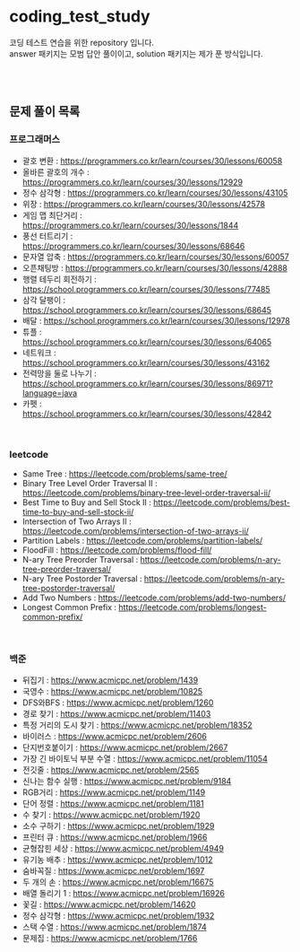 # coding_test_study
코딩 테스트 연습을 위한 repository 입니다. <br />
answer 패키지는 모범 답안 풀이이고, solution 패키지는 제가 푼 방식입니다.

<br />
<br />

## 문제 풀이 목록

### 프로그래머스
- 괄호 변환 : https://programmers.co.kr/learn/courses/30/lessons/60058
- 올바른 괄호의 개수 : https://programmers.co.kr/learn/courses/30/lessons/12929
- 정수 삼각형 : https://programmers.co.kr/learn/courses/30/lessons/43105
- 위장 : https://programmers.co.kr/learn/courses/30/lessons/42578
- 게임 맵 최단거리 : https://programmers.co.kr/learn/courses/30/lessons/1844
- 풍선 터트리기 : https://programmers.co.kr/learn/courses/30/lessons/68646
- 문자열 압축 : https://programmers.co.kr/learn/courses/30/lessons/60057
- 오픈채팅방 : https://programmers.co.kr/learn/courses/30/lessons/42888
- 행렬 테두리 회전하기 : https://school.programmers.co.kr/learn/courses/30/lessons/77485
- 삼각 달팽이 : https://school.programmers.co.kr/learn/courses/30/lessons/68645
- 배달 : https://school.programmers.co.kr/learn/courses/30/lessons/12978
- 튜플 : https://school.programmers.co.kr/learn/courses/30/lessons/64065
- 네트워크 : https://school.programmers.co.kr/learn/courses/30/lessons/43162
- 전력망을 둘로 나누기 : https://school.programmers.co.kr/learn/courses/30/lessons/86971?language=java
- 카펫 : https://school.programmers.co.kr/learn/courses/30/lessons/42842

<br />

### leetcode
- Same Tree : https://leetcode.com/problems/same-tree/
- Binary Tree Level Order Traversal II : https://leetcode.com/problems/binary-tree-level-order-traversal-ii/
- Best Time to Buy and Sell Stock II : https://leetcode.com/problems/best-time-to-buy-and-sell-stock-ii/
- Intersection of Two Arrays II : https://leetcode.com/problems/intersection-of-two-arrays-ii/
- Partition Labels : https://leetcode.com/problems/partition-labels/
- FloodFill : https://leetcode.com/problems/flood-fill/
- N-ary Tree Preorder Traversal : https://leetcode.com/problems/n-ary-tree-preorder-traversal/
- N-ary Tree Postorder Traversal : https://leetcode.com/problems/n-ary-tree-postorder-traversal/
- Add Two Numbers : https://leetcode.com/problems/add-two-numbers/
- Longest Common Prefix : https://leetcode.com/problems/longest-common-prefix/

<br />

### 백준
- 뒤집기 : https://www.acmicpc.net/problem/1439
- 국영수 : https://www.acmicpc.net/problem/10825
- DFS와BFS : https://www.acmicpc.net/problem/1260
- 경로 찾기 : https://www.acmicpc.net/problem/11403
- 특정 거리의 도시 찾기 : https://www.acmicpc.net/problem/18352
- 바이러스 : https://www.acmicpc.net/problem/2606
- 단지번호붙이기 : https://www.acmicpc.net/problem/2667
- 가장 긴 바이토닉 부분 수열 : https://www.acmicpc.net/problem/11054
- 전깃줄 : https://www.acmicpc.net/problem/2565
- 신나는 함수 실행 : https://www.acmicpc.net/problem/9184
- RGB거리 : https://www.acmicpc.net/problem/1149
- 단어 정렬 : https://www.acmicpc.net/problem/1181
- 수 찾기 : https://www.acmicpc.net/problem/1920
- 소수 구하기 : https://www.acmicpc.net/problem/1929
- 프린터 큐 : https://www.acmicpc.net/problem/1966
- 균형잡힌 세상 : https://www.acmicpc.net/problem/4949
- 유기농 배추 : https://www.acmicpc.net/problem/1012
- 숨바꼭질 : https://www.acmicpc.net/problem/1697
- 두 개의 손 : https://www.acmicpc.net/problem/16675
- 배열 돌리기 1 : https://www.acmicpc.net/problem/16926
- 꽃길 : https://www.acmicpc.net/problem/14620
- 정수 삼각형 : https://www.acmicpc.net/problem/1932
- 스택 수열 : https://www.acmicpc.net/problem/1874
- 문제집 : https://www.acmicpc.net/problem/1766
